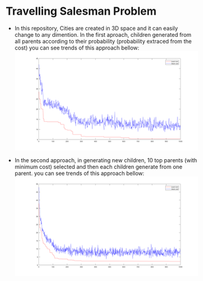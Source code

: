 # Travelling Salesman Problem

* In this repository, Cities are created in 3D space and it can easily change to any dimention.
In the first aproach, children generated from all parents according to their probability (probability extraced from the cost)
you can see trends of this approach bellow:
![Approach one](approach1.png)

* In the second approach, in generating new children, 10 top parents (with minimum cost) selected and then each children generate from one parent.
you can see trends of this approach bellow:
![Approach two](approach2.png)